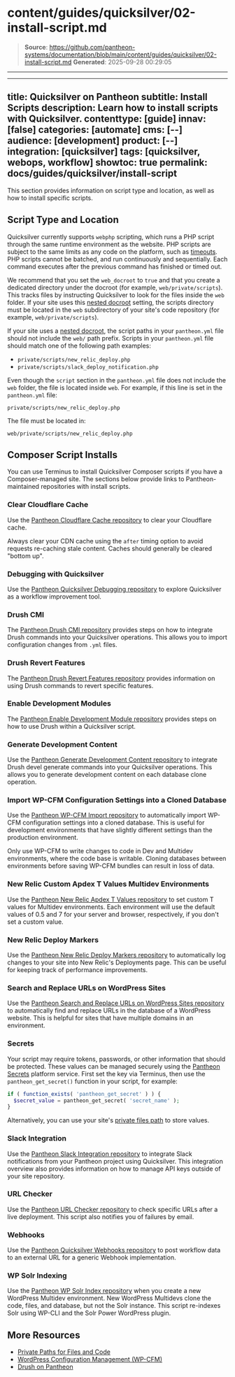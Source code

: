 # content/guides/quicksilver/02-install-script.md

> **Source**: https://github.com/pantheon-systems/documentation/blob/main/content/guides/quicksilver/02-install-script.md
> **Generated**: 2025-09-28 00:29:05

---

---
title: Quicksilver on Pantheon
subtitle: Install Scripts
description: Learn how to install scripts with Quicksilver.
contenttype: [guide]
innav: [false]
categories: [automate]
cms: [--]
audience: [development]
product: [--]
integration: [quicksilver]
tags: [quicksilver, webops, workflow]
showtoc: true
permalink: docs/guides/quicksilver/install-script
---

This section provides information on script type and location, as well as how to install specific scripts.

## Script Type and Location

Quicksilver currently supports `webphp` scripting, which runs a PHP script through the same runtime environment as the website. PHP scripts are subject to the same limits as any code on the platform, such as [timeouts](/timeouts). PHP scripts cannot be batched, and run continuously and sequentially. Each command executes after the previous command has finished or timed out.

We recommend that you set the `web_docroot` to `true` and that you create a dedicated directory under the docroot (for example, `web/private/scripts`). This tracks files by instructing Quicksilver to look for the files inside the `web` folder. If your site uses this [nested docroot](/nested-docroot) setting, the scripts directory must be located in the `web` subdirectory of your site's code repository (for example, `web/private/scripts`).

<Alert type="info" title="Nested Docroots">

If your site uses a [nested docroot](/nested-docroot), the script paths in your `pantheon.yml` file should not include the `web/` path prefix. Scripts in your `pantheon.yml` file should match one of the following path examples:

- `private/scripts/new_relic_deploy.php`
- `private/scripts/slack_deploy_notification.php`

Even though the `script` section in the `pantheon.yml` file does not include the `web` folder, the file is located inside `web`. For example, if this line is set in the `pantheon.yml` file:

`private/scripts/new_relic_deploy.php`

The file must be located in:

`web/private/scripts/new_relic_deploy.php`

</Alert>

## Composer Script Installs

You can use Terminus to install Quicksilver Composer scripts if you have a Composer-managed site. The sections below provide links to Pantheon-maintained repositories with install scripts.



### Clear Cloudflare Cache

Use the [Pantheon Cloudflare Cache repository](https://github.com/pantheon-systems/quicksilver-examples/tree/main/cloudflare_cache) to clear your Cloudflare cache.

<Alert title="Note" type="info" >

Always clear your CDN cache using the `after` timing option to avoid requests re-caching stale content. Caches should generally be cleared "bottom up".

</Alert>

### Debugging with Quicksilver

Use the [Pantheon Quicksilver Debugging repository](https://github.com/pantheon-quicksilver/debugging-example) to explore Quicksilver as a workflow improvement tool.

### Drush CMI

The [Pantheon Drush CMI repository](https://github.com/pantheon-systems/quicksilver-examples/tree/main/drush_config_import) provides steps on how to integrate Drush commands into your Quicksilver operations. This allows you to import configuration changes from `.yml` files.

### Drush Revert Features

The [Pantheon Drush Revert Features repository](https://github.com/pantheon-systems/quicksilver-examples/tree/main/drush_revert_features) provides information on using Drush commands to revert specific features.

### Enable Development Modules

The [Pantheon Enable Development Module repository](https://github.com/pantheon-systems/quicksilver-examples/tree/main/enable_dev_modules) provides steps on how to use Drush within a Quicksilver script.

### Generate Development Content

Use the [Pantheon Generate Development Content repository](https://github.com/pantheon-systems/quicksilver-examples/tree/main/generate_dev_content) to integrate Drush devel generate commands into your Quicksilver operations. This allows you to generate development content on each database clone operation.

### Import WP-CFM Configuration Settings into a Cloned Database

Use the [Pantheon WP-CFM Import repository](https://github.com/pantheon-systems/quicksilver-examples/tree/main/wp_cfm_import) to automatically import WP-CFM configuration settings into a cloned database. This is useful for development environments that have slightly different settings than the production environment.

<Alert title="Note" type="info">

Only use WP-CFM to write changes to code in Dev and Multidev environments, where the code base is writable. Cloning databases between environments before saving WP-CFM bundles can result in loss of data.

</Alert>

### New Relic Custom Apdex T Values Multidev Environments

Use the [Pantheon New Relic Apdex T Values repository](https://github.com/pantheon-quicksilver/new-relic-apdex-t) to set custom T values for Multidev environments. Each environment will use the default values of 0.5 and 7 for your server and browser, respectively, if you don't set a custom value.

### New Relic Deploy Markers

Use the [Pantheon New Relic Deploy Markers repository](https://github.com/pantheon-systems/quicksilver-examples/tree/main/new_relic_deploy) to automatically log changes to your site into New Relic's Deployments page. This can be useful for keeping track of performance improvements.

### Search and Replace URLs on WordPress Sites

Use the [Pantheon Search and Replace URLs on WordPress Sites repository](https://github.com/pantheon-systems/quicksilver-examples/tree/main/wp_search_replace) to automatically find and replace URLs in the database of a WordPress website. This is helpful for sites that have multiple domains in an environment.

### Secrets

Your script may require tokens, passwords, or other information that should be protected. These values can be managed securely using the [Pantheon Secrets](/guides/secrets) platform service. First set the key via Terminus, then use the `pantheon_get_secret()` function in your script, for example:

```php
if ( function_exists( 'pantheon_get_secret' ) ) {
  $secret_value = pantheon_get_secret( 'secret_name' );
}
```

Alternatively, you can use your site's [private files path](/guides/secure-development/private-paths#private-path-for-files) to store values.

### Slack Integration

Use the [Pantheon Slack Integration repository](https://github.com/pantheon-systems/quicksilver-examples/tree/main/slack_notification) to integrate Slack notifications from your Pantheon project using Quicksilver. This integration overview also provides information on how to manage API keys outside of your site repository.

### URL Checker

Use the [Pantheon URL Checker repository](https://github.com/pantheon-systems/quicksilver-examples/tree/main/url_checker) to check specific URLs after a live deployment. This script also notifies you of failures by email.

### Webhooks

Use the [Pantheon Quicksilver Webhooks repository](https://github.com/pantheon-systems/quicksilver-examples/tree/main/webhook) to post workflow data to an external URL for a generic Webhook implementation.

### WP Solr Indexing

Use the [Pantheon WP Solr Index repository](https://github.com/pantheon-systems/quicksilver-examples/tree/main/wp_solr_index) when you create a new WordPress Multidev environment. New WordPress Multidevs clone the code, files, and database, but not the Solr instance. This script re-indexes Solr using WP-CLI and the Solr Power WordPress plugin.

## More Resources

- [Private Paths for Files and Code](/guides/secure-development/private-paths)
- [WordPress Configuration Management (WP-CFM)](/guides/wordpress-configurations/wp-cfm)
- [Drush on Pantheon](/guides/drush)

